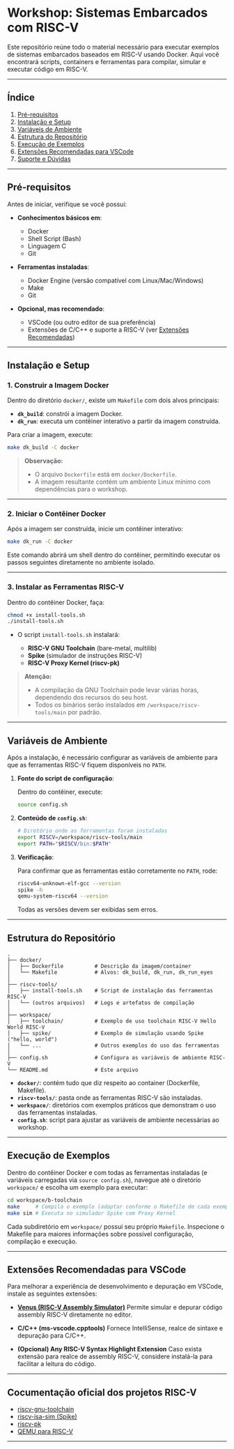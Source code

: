 # Workshop: Sistemas Embarcados com RISC-V

Este repositório reúne todo o material necessário para executar exemplos de sistemas embarcados baseados em RISC-V usando Docker. Aqui você encontrará scripts, containers e ferramentas para compilar, simular e executar código em RISC-V.

---

## Índice

1. [Pré-requisitos](#pré-requisitos)  
2. [Instalação e Setup](#instalação-e-setup)  
3. [Variáveis de Ambiente](#variáveis-de-ambiente)  
4. [Estrutura do Repositório](#estrutura-do-repositório)  
5. [Execução de Exemplos](#execução-de-exemplos)  
6. [Extensões Recomendadas para VSCode](#extensões-recomendadas-para-vscode)  
7. [Suporte e Dúvidas](#suporte-e-dúvidas)  

---

## Pré-requisitos

Antes de iniciar, verifique se você possui:

- **Conhecimentos básicos em**:
  - Docker  
  - Shell Script (Bash)  
  - Linguagem C  
  - Git  

- **Ferramentas instaladas**:
  - Docker Engine (versão compatível com Linux/Mac/Windows)  
  - Make  
  - Git  

- **Opcional, mas recomendado**:
  - VSCode (ou outro editor de sua preferência)  
  - Extensões de C/C++ e suporte a RISC-V (ver [Extensões Recomendadas](#extensões-recomendadas-para-vscode))  

---

## Instalação e Setup

### 1. Construir a Imagem Docker

Dentro do diretório `docker/`, existe um `Makefile` com dois alvos principais:

- **`dk_build`**: constrói a imagem Docker.  
- **`dk_run`**: executa um contêiner interativo a partir da imagem construída.  

Para criar a imagem, execute:

```bash
make dk_build -C docker
````

> **Observação:**
>
> * O arquivo `Dockerfile` está em `docker/Dockerfile`.
> * A imagem resultante contém um ambiente Linux mínimo com dependências para o workshop.

---

### 2. Iniciar o Contêiner Docker

Após a imagem ser construída, inicie um contêiner interativo:

```bash
make dk_run -C docker
```

Este comando abrirá um shell dentro do contêiner, permitindo executar os passos seguintes diretamente no ambiente isolado.

---

### 3. Instalar as Ferramentas RISC-V

Dentro do contêiner Docker, faça:

```bash
chmod +x install-tools.sh
./install-tools.sh
```

* O script `install-tools.sh` instalará:

  * **RISC-V GNU Toolchain** (bare-metal, multilib)
  * **Spike** (simulador de instruções RISC-V)
  * **RISC-V Proxy Kernel (riscv-pk)**

> **Atenção:**
>
> * A compilação da GNU Toolchain pode levar várias horas, dependendo dos recursos do seu host.
> * Todos os binários serão instalados em `/workspace/riscv-tools/main` por padrão.

---

## Variáveis de Ambiente

Após a instalação, é necessário configurar as variáveis de ambiente para que as ferramentas RISC-V fiquem disponíveis no `PATH`.

1. **Fonte do script de configuração**:

   Dentro do contêiner, execute:

   ```bash
   source config.sh
   ```

2. **Conteúdo de `config.sh`**:

   ```bash
   # Diretório onde as ferramentas foram instaladas
   export RISCV=/workspace/riscv-tools/main
   export PATH="$RISCV/bin:$PATH"
   ```

3. **Verificação**:

   Para confirmar que as ferramentas estão corretamente no `PATH`, rode:

   ```bash
   riscv64-unknown-elf-gcc --version
   spike -h
   qemu-system-riscv64 --version
   ```

   Todas as versões devem ser exibidas sem erros.

---

## Estrutura do Repositório

```
.
├── docker/
│   ├── Dockerfile          # Descrição da imagem/container
│   └── Makefile            # Alvos: dk_build, dk_run, dk_run_eyes
│
├── riscv-tools/
│   ├── install-tools.sh    # Script de instalação das ferramentas RISC-V
│   └── (outros arquivos)   # Logs e artefatos de compilação
│
├── workspace/
│   ├── toolchain/          # Exemplo de uso toolchain RISC-V Hello World RISC-V
│   ├── spike/              # Exemplo de simulação usando Spike ("hello, world")
│   └── ...                 # Outros exemplos do uso das ferramentas
│
├── config.sh               # Configura as variáveis de ambiente RISC-V
└── README.md               # Este arquivo
```

* **`docker/`**: contém tudo que diz respeito ao container (Dockerfile, Makefile).
* **`riscv-tools/`**: pasta onde as ferramentas RISC-V são instaladas.
* **`workspace/`**: diretórios com exemplos práticos que demonstram o uso das ferramentas instaladas.
* **`config.sh`**: script para ajustar as variáveis de ambiente necessárias ao workshop.

---

## Execução de Exemplos

Dentro do contêiner Docker e com todas as ferramentas instaladas (e variáveis carregadas via `source config.sh`), navegue até o diretório `workspace/` e escolha um exemplo para executar:

```bash
cd workspace/b-toolchain
make     # Compila o exemplo (adaptar conforme o Makefile de cada exemplo)
make sim # Executa no simulador Spike com Proxy Kernel
```

Cada subdiretório em `workspace/` possui seu próprio `Makefile`. Inspecione o Makefile para maiores informações sobre possível configuração, compilação e execução.

---

## Extensões Recomendadas para VSCode

Para melhorar a experiência de desenvolvimento e depuração em VSCode, instale as seguintes extensões:

* **[Venus (RISC-V Assembly Simulator)](https://marketplace.visualstudio.com/items?itemName=hm.riscv-venus)**
  Permite simular e depurar código assembly RISC-V diretamente no editor.

* **C/C++ (ms-vscode.cpptools)**
  Fornece IntelliSense, realce de sintaxe e depuração para C/C++.

* **(Opcional) Any RISC-V Syntax Highlight Extension**
  Caso exista extensão para realce de assembly RISC-V, considere instalá-la para facilitar a leitura do código.

---

## Cocumentação oficial dos projetos RISC-V

* [riscv-gnu-toolchain](https://github.com/riscv/riscv-gnu-toolchain)
* [riscv-isa-sim (Spike)](https://github.com/riscv-software-src/riscv-isa-sim)
* [riscv-pk](https://github.com/riscv-software-src/riscv-pk)
* [QEMU para RISC-V](https://www.qemu.org/)

---